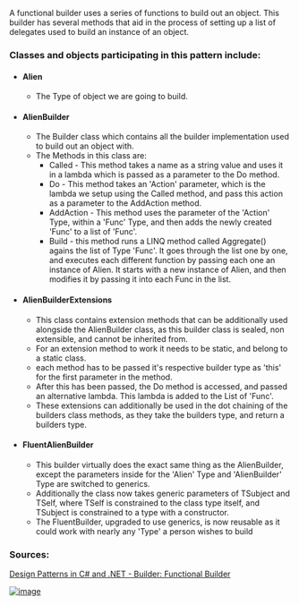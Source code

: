 
A functional builder uses a series of functions to build out an object.
This builder has several methods that aid in the process of setting up a list of delegates used to build an instance of an object.

### **Classes and objects participating in this pattern include:**

* #### Alien
	- The Type of object we are going to build.
	
* #### AlienBuilder
	- The Builder class which contains all the builder implementation used to build out an object with.
	- The Methods in this class are:
		- Called - This method takes a name as a string value and uses it in a lambda which is passed as a parameter to the Do method.
		- Do - This method takes an 'Action' parameter, which is the lambda we setup using the Called method, and pass this action as a parameter to the AddAction method.
		- AddAction - This method uses the parameter of the 'Action' Type, within a 'Func' Type, and then adds the newly created 'Func' to a list of 'Func'.
		- Build - this method runs a LINQ method called Aggregate() agains the list of Type 'Func'. It goes through the list one by one, and executes each different function by passing each one an instance of Alien. It starts with a new instance of Alien, and then modifies it by passing it into each Func in the list. 

* #### AlienBuilderExtensions
	- This class contains extension methods that can be additionally used alongside the AlienBuilder class, as this builder class is sealed, non extensible, and cannot be inherited from.
	- For an extension method to work it needs to be static, and belong to a static class.
	- each method has to be passed it's respective builder type as 'this' for the first parameter in the method.
	- After this has been passed, the Do method is accessed, and passed an alternative lambda. This lambda is added to the List of 'Func'.
	- These extensions can additionally be used in the dot chaining of the builders class methods, as they take the builders type, and return a builders type.

* #### FluentAlienBuilder
	- This builder virtually does the exact same thing as the AlienBuilder, except the parameters inside for the 'Alien' Type and 'AlienBuilder' Type are switched to generics.
	- Additionally the class now takes generic parameters of TSubject and TSelf, where TSelf is constrained to the class type itself, and TSubject is constrained to a type with a constructor.
	- The FluentBuilder, upgraded to use generics, is now reusable as it could work with nearly any 'Type' a person wishes to build


### **Sources:**
[Design Patterns in C# and .NET - Builder: Functional Builder](https://www.udemy.com/course/design-patterns-csharp-dotnet/)

[![image](https://github.com/nicholasrwx/GangOfFourPatterns/blob/main/Imgs/back-arrow_1f519.png)](https://github.com/nicholasrwx/GangOfFourPatterns/tree/main)